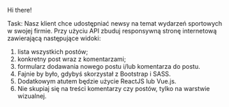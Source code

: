Hi there!

Task: Nasz klient chce udostępniać newsy
	na temat wydarzeń sportowych w swojej firmie.
Przy użyciu API zbuduj responsywną stronę internetową
 	zawierającą następujące widoki:

1) lista wszystkich postów;
2) konkretny post wraz z komentarzami;
3) formularz dodawania nowego postu i/lub komentarza do postu.
4) Fajnie by było, gdybyś skorzystał z Bootstrap i SASS.
5) Dodatkowym atutem będzie użycie ReactJS lub Vue.js. 
6) Nie skupiaj się na treści komentarzy czy postów, tylko na warstwie wizualnej.